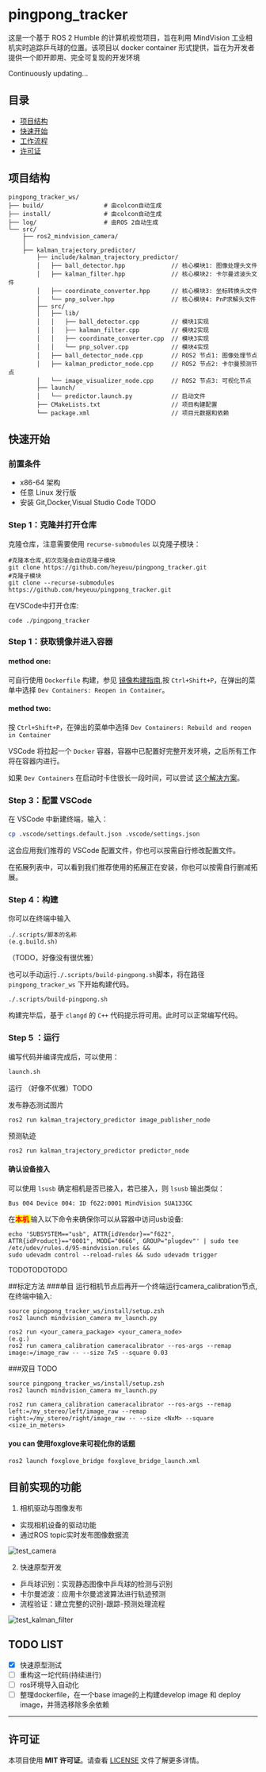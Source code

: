 # pingpong_tracker
这是一个基于 ROS 2 Humble 的计算机视觉项目，旨在利用 MindVision 工业相机实时追踪乒乓球的位置。该项目以 docker container 形式提供，旨在为开发者提供一个即开即用、完全可复现的开发环境

Continuously updating...

## 目录
- [项目结构](#项目结构)
- [快速开始](#快速开始)
- [工作流程](#工作流程)
- [许可证](#许可证)

## 项目结构
```
pingpong_tracker_ws/
├── build/                 # 由colcon自动生成
├── install/               # 由colcon自动生成
├── log/                   # 由ROS 2自动生成
└── src/
    ├── ros2_mindvision_camera/       
    │
    ├── kalman_trajectory_predictor/
        ├── include/kalman_trajectory_predictor/
        │   ├── ball_detector.hpp             // 核心模块1: 图像处理头文件
        │   ├── kalman_filter.hpp             // 核心模块2: 卡尔曼滤波头文件
        │   ├── coordinate_converter.hpp      // 核心模块3: 坐标转换头文件
        │   └── pnp_solver.hpp                // 核心模块4: PnP求解头文件
        ├── src/
        │   ├── lib/
        │   │   ├── ball_detector.cpp         // 模块1实现
        │   │   ├── kalman_filter.cpp         // 模块2实现
        │   │   ├── coordinate_converter.cpp  // 模块3实现
        │   │   └── pnp_solver.cpp            // 模块4实现
        │   ├── ball_detector_node.cpp        // ROS2 节点1: 图像处理节点
        │   ├── kalman_predictor_node.cpp     // ROS2 节点2: 卡尔曼预测节点
        │   └── image_visualizer_node.cpp     // ROS2 节点3: 可视化节点
        ├── launch/
        │   └── predictor.launch.py           // 启动文件
        ├── CMakeLists.txt                    // 项目构建配置
        └── package.xml                       // 项目元数据和依赖
```
## 快速开始

### 前置条件
- x86-64 架构
- 任意 Linux 发行版
- 安装 Git,Docker,Visual Studio Code
TODO

### Step 1：克隆并打开仓库
克隆仓库，注意需要使用 `recurse-submodules` 以克隆子模块：

```
#克隆本仓库,初次克隆会自动克隆子模块
git clone https://github.com/heyeuu/pingpong_tracker.git
#克隆子模块
git clone --recurse-submodules https://github.com/heyeuu/pingpong_tracker.git
```
在VSCode中打开仓库:
```
code ./pingpong_tracker
```
### Step 1：获取镜像并进入容器
#### method one:
可自行使用 `Dockerfile` 构建，参见 [镜像构建指南](docs/zh-cn/build_docker_image.md),按 `Ctrl+Shift+P`，在弹出的菜单中选择 `Dev Containers: Reopen in Container`。

#### method two:
按 `Ctrl+Shift+P`，在弹出的菜单中选择 `Dev Containers: Rebuild and reopen in Container`

VSCode 将拉起一个 `Docker` 容器，容器中已配置好完整开发环境，之后所有工作将在容器内进行。

如果 `Dev Containers` 在启动时卡住很长一段时间，可以尝试 [这个解决方案](docs/zh-cn/fix_devcontainer_stuck.md)。

### Step 3：配置 VSCode

在 VSCode 中新建终端，输入：

```bash
cp .vscode/settings.default.json .vscode/settings.json
```

这会应用我们推荐的 VSCode 配置文件，你也可以按需自行修改配置文件。

在拓展列表中，可以看到我们推荐使用的拓展正在安装，你也可以按需自行删减拓展。

### Step 4：构建

你可以在终端中输入
```
./.scripts/脚本的名称
(e.g.build.sh)
```
（TODO，好像没有很优雅）

也可以手动运行`./.scripts/build-pingpong.sh`脚本，将在路径 `pingpong_tracker_ws` 下开始构建代码。
```
./.scripts/build-pingpong.sh
```
构建完毕后，基于 `clangd` 的 `C++` 代码提示将可用。此时可以正常编写代码。

### Step 5 ：运行

编写代码并编译完成后，可以使用：

```zsh
launch.sh
```
运行     （好像不优雅）TODO


发布静态测试图片
```
ros2 run kalman_trajectory_predictor image_publisher_node
```
预测轨迹
```
ros2 run kalman_trajectory_predictor predictor_node
```
#### 确认设备接入

可以使用 `lsusb`  确定相机是否已接入，若已接入，则 `lsusb` 输出类似：

```
Bus 004 Device 004: ID f622:0001 MindVision SUA133GC
```

在<span style="color:red; background-color:#FFFF00; font-weight:bold">本机 </span>输入以下命令来确保你可以从容器中访问usb设备:
```
echo 'SUBSYSTEM=="usb", ATTR{idVendor}=="f622", ATTR{idProduct}=="0001", MODE="0666", GROUP="plugdev"' | sudo tee /etc/udev/rules.d/95-mindvision.rules && 
sudo udevadm control --reload-rules && sudo udevadm trigger
```
TODOTODOTODO

##标定方法
###单目
运行相机节点后再开一个终端运行camera_calibration节点,在终端中输入:
```
source pingpong_tracker_ws/install/setup.zsh
ros2 launch mindvision_camera mv_launch.py

ros2 run <your_camera_package> <your_camera_node>
(e.g.)
ros2 run camera_calibration cameracalibrator --ros-args --remap image:=/image_raw -- --size 7x5 --square 0.03

```
###双目
TODO

```
source pingpong_tracker_ws/install/setup.zsh
ros2 launch mindvision_camera mv_launch.py

ros2 run camera_calibration cameracalibrator --ros-args --remap left:=/my_stereo/left/image_raw --remap right:=/my_stereo/right/image_raw -- --size <NxM> --square <size_in_meters>

```
#### you can 使用foxglove来可视化你的话题
```
ros2 launch foxglove_bridge foxglove_bridge_launch.xml 
```
## 目前实现的功能
1. 相机驱动与图像发布
- 实现相机设备的驱动功能
- 通过ROS topic实时发布图像数据流
<img src="./docs/images/camera.jpg" alt="test_camera" />

2. 快速原型开发
- 乒乓球识别：实现静态图像中乒乓球的检测与识别
- 卡尔曼滤波：应用卡尔曼滤波算法进行轨迹预测
- 流程验证：建立完整的识别-跟踪-预测处理流程
<img src="./docs/images/test_kalman.png" alt="test_kalman_filter" />

## TODO LIST

- [x] 快速原型测试
- [ ] 重构这一坨代码(持续进行)
- [ ] ros环境导入自动化
- [ ] 整理dockerfile，在一个base image的上构建develop image 和 deploy image，并筛选移除多余依赖

---

## 许可证
本项目使用 **MIT 许可证**。请查看 [LICENSE](LICENSE) 文件了解更多详情。